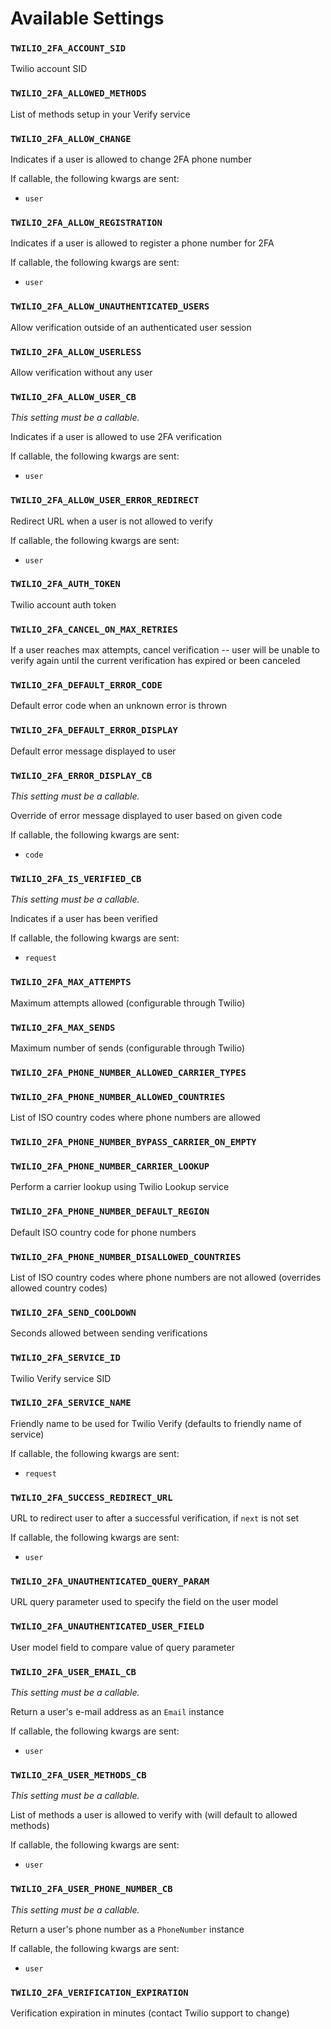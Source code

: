 # Available Settings

### `TWILIO_2FA_ACCOUNT_SID`

Twilio account SID



### `TWILIO_2FA_ALLOWED_METHODS`

List of methods setup in your Verify service



### `TWILIO_2FA_ALLOW_CHANGE`

Indicates if a user is allowed to change 2FA phone number


If callable, the following kwargs are sent:
 * `user`


### `TWILIO_2FA_ALLOW_REGISTRATION`

Indicates if a user is allowed to register a phone number for 2FA


If callable, the following kwargs are sent:
 * `user`


### `TWILIO_2FA_ALLOW_UNAUTHENTICATED_USERS`

Allow verification outside of an authenticated user session



### `TWILIO_2FA_ALLOW_USERLESS`

Allow verification without any user



### `TWILIO_2FA_ALLOW_USER_CB`
_This setting must be a callable._

Indicates if a user is allowed to use 2FA verification


If callable, the following kwargs are sent:
 * `user`


### `TWILIO_2FA_ALLOW_USER_ERROR_REDIRECT`

Redirect URL when a user is not allowed to verify


If callable, the following kwargs are sent:
 * `user`


### `TWILIO_2FA_AUTH_TOKEN`

Twilio account auth token



### `TWILIO_2FA_CANCEL_ON_MAX_RETRIES`

If a user reaches max attempts, cancel verification -- user will be unable to verify again until the current verification has expired or been canceled



### `TWILIO_2FA_DEFAULT_ERROR_CODE`

Default error code when an unknown error is thrown



### `TWILIO_2FA_DEFAULT_ERROR_DISPLAY`

Default error message displayed to user



### `TWILIO_2FA_ERROR_DISPLAY_CB`
_This setting must be a callable._

Override of error message displayed to user based on given code


If callable, the following kwargs are sent:
 * `code`


### `TWILIO_2FA_IS_VERIFIED_CB`
_This setting must be a callable._

Indicates if a user has been verified


If callable, the following kwargs are sent:
 * `request`


### `TWILIO_2FA_MAX_ATTEMPTS`

Maximum attempts allowed (configurable through Twilio)



### `TWILIO_2FA_MAX_SENDS`

Maximum number of sends (configurable through Twilio)



### `TWILIO_2FA_PHONE_NUMBER_ALLOWED_CARRIER_TYPES`





### `TWILIO_2FA_PHONE_NUMBER_ALLOWED_COUNTRIES`

List of ISO country codes where phone numbers are allowed



### `TWILIO_2FA_PHONE_NUMBER_BYPASS_CARRIER_ON_EMPTY`





### `TWILIO_2FA_PHONE_NUMBER_CARRIER_LOOKUP`

Perform a carrier lookup using Twilio Lookup service



### `TWILIO_2FA_PHONE_NUMBER_DEFAULT_REGION`

Default ISO country code for phone numbers



### `TWILIO_2FA_PHONE_NUMBER_DISALLOWED_COUNTRIES`

List of ISO country codes where phone numbers are not allowed (overrides allowed country codes)



### `TWILIO_2FA_SEND_COOLDOWN`

Seconds allowed between sending verifications



### `TWILIO_2FA_SERVICE_ID`

Twilio Verify service SID



### `TWILIO_2FA_SERVICE_NAME`

Friendly name to be used for Twilio Verify (defaults to friendly name of service)


If callable, the following kwargs are sent:
 * `request`


### `TWILIO_2FA_SUCCESS_REDIRECT_URL`

URL to redirect user to after a successful verification, if `next` is not set


If callable, the following kwargs are sent:
 * `user`


### `TWILIO_2FA_UNAUTHENTICATED_QUERY_PARAM`

URL query parameter used to specify the field on the user model



### `TWILIO_2FA_UNAUTHENTICATED_USER_FIELD`

User model field to compare value of query parameter



### `TWILIO_2FA_USER_EMAIL_CB`
_This setting must be a callable._

Return a user's e-mail address as an `Email` instance


If callable, the following kwargs are sent:
 * `user`


### `TWILIO_2FA_USER_METHODS_CB`
_This setting must be a callable._

List of methods a user is allowed to verify with (will default to allowed methods)


If callable, the following kwargs are sent:
 * `user`


### `TWILIO_2FA_USER_PHONE_NUMBER_CB`
_This setting must be a callable._

Return a user's phone number as a `PhoneNumber` instance


If callable, the following kwargs are sent:
 * `user`


### `TWILIO_2FA_VERIFICATION_EXPIRATION`

Verification expiration in minutes (contact Twilio support to change)



